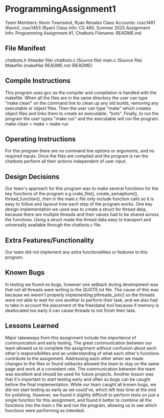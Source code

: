 # ProgrammingAssignment1
Team Members: Kevin Townsend, Ryan Renales
Class Accounts: cssc1461 (Kevin), cssc1453 (Ryan) 
Class Info: CS 480, Summer 2025 
Assignment Info: Programming Assignment #1, Chatbots 
Filename: README.md

## File Manifest
chatbots.h (Header file)
chatbots.c (Source file)
main.c (Source file)
Makefile (makefile)
README.md (README)

## Compile Instructions
This program uses gcc as the compiler and compilation is handled with the makefile. When all the files are in the same directory the user can type "make clean" on the command line to clean up any old builds, removing any executable or object files. Then the user can type "make" which creates object files and links them to create an executable, "bots". Finally, to run the program the user types "make run" and the executable will run the program.
make clean > make > make run

## Operating Instructions
For this program there are no command line options or arguments, and no required inputs. Once the files are compiled and the program is ran the chatbots perform all their actions independent of user input.

## Design Decisions
Our team's approach for this program was to make several functions for the key functions of the program e.g crate_file(), create_semaphore(), thread_function(), then in the main.c file only include function calls so it is easy to follow and laysout how each step of the program works. One key design implementation we used was to create a struct for thread data, because there are multiple threads and their values had to be shared across the functions. Using a struct made the thread data easy to transport and universally available through the chatbots.c file.

## Extra Features/Functionality
Our team did not implement any extra functionalities or features to this program.

## Known Bugs
In testing we found no bugs, however one setback during development was that not all threads were writing to the QUOTE.txt file. The cause of this was because we weren't properly implementing pthreads_join() so the threads were not able to wait for one another to perform their task, and we also had to take in account the placement of the free(data) tool because if memory is deallocated too early it can cause threads to not finish their task.

## Lessons Learned
Major takeaways from this assignment include the importance of communication and early testing. The great communication between our team allowed us to complete the assignment without confusion about each other's responsibilities and an understanding of what each other's functions contribute to the assignment. Addressing each other when we made changes to the files or found setbacks allowed the team to stay on the same page and work at a consistent rate. The communication between the team was excellent and should be used for future projects. Another lesson was that it's important to start testing early and often so bugs can be caught before the final implementation. While our team caught all known bugs, we did not start testing as early as we could've, which left less time at the end for polishing. However, we found it slightly difficult to perform tests on just a single function for this assignment, and found it better to combine all the functions into the main.c file and run the program, allowing us to see which functions were performing as intended.
